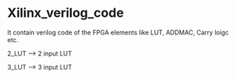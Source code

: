 # Xilinx_verilog_code
It contain verilog code of the FPGA elements like LUT, ADDMAC, Carry loigc etc.

2_LUT --> 2 input LUT 

3_LUT --> 3 input LUT
